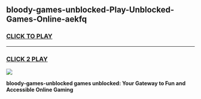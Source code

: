 
## bloody-games-unblocked-Play-Unblocked-Games-Online-aekfq
<h3>
<a href="https://premium76.site?title=bloody-games-unblocked&ref=24A">CLICK TO PLAY</a></h3>
<hr>

<h3>
<a href="https://premium76.site?title=bloody-games-unblocked&ref=24A">CLICK 2 PLAY</a>
  
</h3>

<a href="https://premium76.site?title=bloody-games-unblocked&ref=24A"><img src="https://clearcache.store/games.png"></a>


**bloody-games-unblocked games unblocked: Your Gateway to Fun and Accessible Online Gaming**
